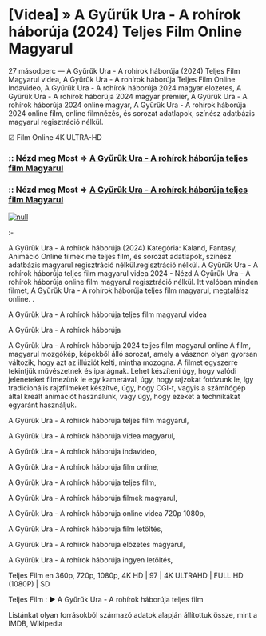 # [Videa] » A Gyűrűk Ura - A rohírok háborúja (2024) Teljes Film Online Magyarul

27 másodperc — A Gyűrűk Ura - A rohírok háborúja (2024) Teljes Film Magyarul videa, A Gyűrűk Ura - A rohírok háborúja Teljes Film Online Indavideo, A Gyűrűk Ura - A rohírok háborúja 2024 magyar elozetes, A Gyűrűk Ura - A rohírok háborúja 2024 magyar premier, A Gyűrűk Ura - A rohírok háborúja 2024 online magyar, A Gyűrűk Ura - A rohírok háborúja 2024 online film, online filmnézés, és sorozat adatlapok, színész adatbázis magyarul regisztráció nélkül.

☑ Film Online 4K ULTRA-HD

### :: Nézd meg Most => [A Gyűrűk Ura - A rohírok háborúja teljes film Magyarul](https://t.co/ipskG67R9W)

### :: Nézd meg Most => [A Gyűrűk Ura - A rohírok háborúja teljes film Magyarul](https://t.co/ipskG67R9W)

[![null](https://static.wixstatic.com/media/855a25_043b5abeb4ae4d35ac003198e7fe56ed~mv2.gif)](https://t.co/ipskG67R9W)

:-

A Gyűrűk Ura - A rohírok háborúja (2024) Kategória: Kaland, Fantasy, Animáció Online filmek me teljes film, és sorozat adatlapok, színész adatbázis magyarul regisztráció nélkül.regisztráció nélkül. A Gyűrűk Ura - A rohírok háborúja teljes film magyarul videa 2024 - Nézd A Gyűrűk Ura - A rohírok háborúja online film magyarul regisztráció nélkül. Itt valóban minden filmet, A Gyűrűk Ura - A rohírok háborúja teljes film magyarul, megtalálsz online.
.

A Gyűrűk Ura - A rohírok háborúja teljes film magyarul videa

A Gyűrűk Ura - A rohírok háborúja

A Gyűrűk Ura - A rohírok háborúja 2024 teljes film magyarul online A film, magyarul mozgókép, képekből álló sorozat, amely a vásznon olyan gyorsan változik, hogy azt az illúziót kelti, mintha mozogna. A filmet egyszerre tekintjük művészetnek és iparágnak. Lehet készíteni úgy, hogy valódi jeleneteket filmezünk le egy kamerával, úgy, hogy rajzokat fotózunk le, így tradicionális rajzfilmeket készítve, úgy, hogy CGI-t, vagyis a számítógép által kreált animációt használunk, vagy úgy, hogy ezeket a technikákat egyaránt használjuk.

A Gyűrűk Ura - A rohírok háborúja teljes film magyarul,

A Gyűrűk Ura - A rohírok háborúja videa magyarul,

A Gyűrűk Ura - A rohírok háborúja indavideo,

A Gyűrűk Ura - A rohírok háborúja film online,

A Gyűrűk Ura - A rohírok háborúja teljes film,

A Gyűrűk Ura - A rohírok háborúja filmek magyarul,

A Gyűrűk Ura - A rohírok háborúja online videa 720p 1080p,

A Gyűrűk Ura - A rohírok háborúja film letöltés,

A Gyűrűk Ura - A rohírok háborúja előzetes magyarul,

A Gyűrűk Ura - A rohírok háborúja ingyen letöltés,

Teljes Film en 360p, 720p, 1080p, 4K HD | 97 | 4K ULTRAHD | FULL HD (1080P) | SD

Teljes Film : ► A Gyűrűk Ura - A rohírok háborúja teljes film

Listánkat olyan forrásokból származó adatok alapján állítottuk össze, mint a IMDB, Wikipedia
